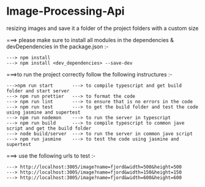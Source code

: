 # Image-Processing-Api
resizing images and save it a folder of the project folders with a custom size

===> please make sure to install all modules in the dependencies & devDependencies in the package.json :-

    ---> npm install 
    ---> npm install <dev_dependencies> --save-dev 

===>to run the project correctly follow the following instructures :-

    --->npm run start       ---> to compile typescript and get build folder and start server
    ---> npm run prettier   ---> to format the code
    ---> npm run lint       ---> to ensure that is no errors in the code
    ---> npm run test       ---> to get the build folder and test the code using jasmine and supertest
    ---> npm run nodemon    ---> to run the server in typescript
    ---> npm run build      ---> to compile typescript to common jave script and get the build folder
    ---> node build/server  ---> to run the server in common jave script
    ---> npm run jasmine    ---> to test the code using jasmine and supertest 


===> use the following urls to test :-

    ---> http://localhost:3005/image?name=fjord&width=500&height=500
    ---> http://localhost:3005/image?name=fjord&width=150&height=150
    ---> http://localhost:3005/image?name=fjord&width=600&height=600




